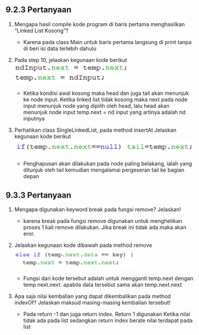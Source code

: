 ## 9.2.3 Pertanyaan 
1. Mengapa hasil compile kode program di baris pertama menghasilkan “Linked List Kosong”? 
    * Karena pada class Main untuk baris pertama langsung di print tanpa di beri isi data terlebih dahulu
2. Pada step 10, jelaskan kegunaan kode berikut 
    <img src="./ss/1.png">
  
    * Ketika kondisi awal kosong maka head dan juga tail akan menunjuk ke node input. Ketika linked list tidak kosong maka next pada node input menunjuk node yang dipilih oleh head, lalu head akan menunjuk node input temp.next = nd input yang artinya adalah nd inputnya
3. Perhatikan class SingleLinkedList, pada method insertAt Jelaskan kegunaan kode berikut  
    <img src="./ss/3.png">
    * Penghapusan akan dilakukan pada node paling belakang, ialah yang ditunjuk oleh tail kemudian mengalamai pergeseran tail ke bagian depan

## 9.3.3 Pertanyaan 
1. Mengapa digunakan keyword break pada fungsi remove? Jelaskan! 
    * karena break pada fungsi remove digunakan untuk menghetikan proses 1 kali remove dilakukan. Jika break ini tidak ada maka akan  eror. 
2. Jelaskan kegunaan kode dibawah pada method remove 
    <img src="./ss/2.png">
 
    * Fungsi dari kode tersebut adalah untuk mengganti temp.next dengan temp.next.next. apabila data tersebut sama akan temp.next.next
3.  Apa saja nilai kembalian yang dapat dikembalikan pada method indexOf? Jelaskan maksud masing-masing kembalian tersebut!

    * Pada return -1 dan juga return index. Return 1 digunakan Ketika nilai tidak ada pada list sedangkan return index berate nilai terdapat pada list 
